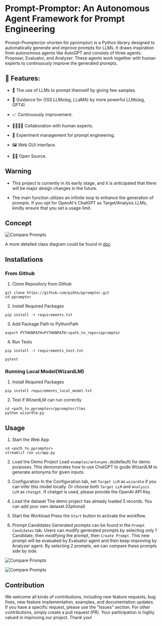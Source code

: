 # Prompt-Promptor: An Autonomous Agent Framework for Prompt Engineering

Prompt-Promptor(or shorten for ppromptor) is a Python library designed to automatically generate and improve prompts for LLMs. It draws inspiration from autonomous agents like AutoGPT and consists of three agents: Proposer, Evaluator, and Analyzer. These agents work together with human experts to continuously improve the generated prompts.

## 🚀 Features:

- 🤖 The use of LLMs to prompt themself by giving few samples.

- 💪 Guidance for OSS LLMs(eg, LLaMA) by more powerful LLMs(eg, GPT4)

- 📈 Continuously improvement.

- 👨‍👨‍👧‍👦 Collaboration with human experts.

- 💼 Experiment management for prompt engineering.

- 🖼 Web GUI interface.

- 🏳️‍🌈 Open Source.

## Warning
- This project is currently in its earily stage, and it is anticipated that there will be major design changes in the future.

- The main function utilizes an infinite loop to enhance the generation of prompts. If you opt for OpenAI's ChatGPT as Target/Analysis LLMs, kindly ensure that you set a usage limit.

## Concept

![Compare Prompts](https://github.com/pikho/ppromptor/blob/main/doc/images/concept.png?raw=true)

A more detailed class diagram could be found in [doc](https://github.com/pikho/ppromptor/tree/main/doc)

## Installations

### From Github
1. Clone Repository from Github
```
git clone https://github.com/pikho/ppromptor.git
cd ppromptor
```

2. Install Required Packages
```
pip install -r requirements.txt
```

3. Add Package Path to PythonPath
```
export PYTHONPATH=PYTHONPATH:<path_to_repo>/ppromptor
```

4. Run Tests
```
pip install -r requirements_test.txt

pytest
```

### Running Local Model(WizardLM)
1. Install Required Packages
```
pip install requirements_local_model.txt
```

2. Test if WizardLM can run correctly
```
cd <path_to_ppromptor>/ppromptor/llms
python wizardlm.py
```

## Usage

1. Start the Web App
```
cd <path_to_ppromptor>
streamlit run ui/app.py
```

2. Load the Demo Project
Load `examples/antonyms.db`(default) for demo purposes. This demonstrates how to use ChatGPT to guide WizardLM to generate antonyms for given inputs.

3. Configuration
In the Configuration tab, set `Target LLM` as `wizardlm` if you can infer this model locally. Or choose both `Target LLM` and `Analysis LLM` as `chatgpt`. If chatgpt is used, please provide the OpenAI API Key.

4. Load the dataset
The demo project has already loaded 5 records. You can add your own dataset.(Optional)

5. Start the Workload
Press the `Start` button to activate the workflow.

5. Prompt Candidates
Generated prompts can be found in the `Prompt Candidates` tab. Users can modify generated prompts by selecting only 1 Candidate, then modifying the prompt, then `Create Prompt`. This new prompt will be evaluated by Evaluator agent and then keep improving by Analyzer agent. By selecting 2 prompts, we can compare these prompts side by side.

![Compare Prompts](https://github.com/pikho/ppromptor/blob/main/doc/images/cmp_candidates-1.png?raw=true)

![Compare Prompts](https://github.com/pikho/ppromptor/blob/main/doc/images/cmp_candidates-2.png?raw=true)

## Contribution
We welcome all kinds of contributions, including new feature requests, bug fixes, new feature implementation, examples, and documentation updates. If you have a specific request, please use the "Issues" section. For other contributions, simply create a pull request (PR). Your participation is highly valued in improving our project. Thank you!